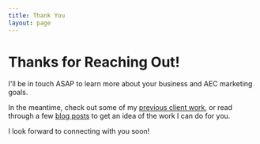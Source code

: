```yaml
---
title: Thank You
layout: page
---
```


# Thanks for Reaching Out!

I'll be in touch ASAP to learn more about your business and AEC marketing goals.

In the meantime, check out some of my [previous client work](/projects), or read through a few [blog posts](/blog) to get an idea of the work I can do for you.

I look forward to connecting with you soon!
